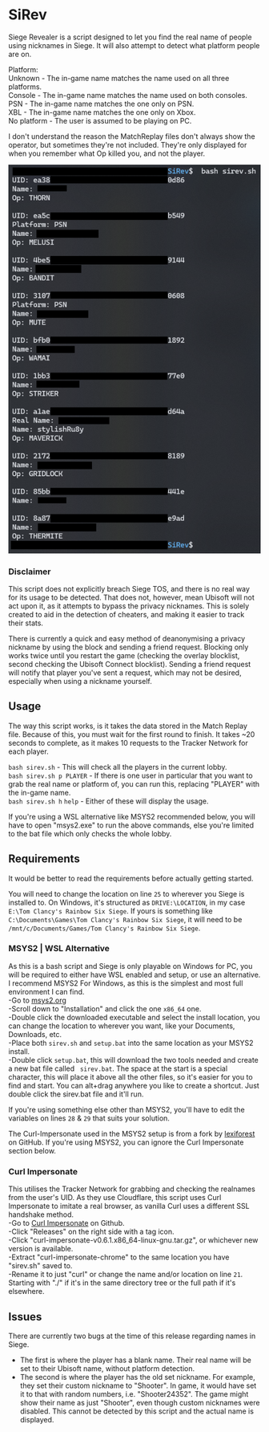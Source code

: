 # SiRev
Siege Revealer is a script designed to let you find the real name of people using nicknames in Siege. It will also attempt to detect what platform people are on.

Platform:\
Unknown - The in-game name matches the name used on all three platforms.\
Console - The in-game name matches the name used on both consoles.\
PSN - The in-game name matches the one only on PSN.\
XBL - The in-game name matches the one only on Xbox.\
No platform - The user is assumed to be playing on PC.

I don't understand the reason the MatchReplay files don't always show the operator, but sometimes they're not included. They're only displayed for when you remember what Op killed you, and not the player.

![Sample Output of SiRev](SiRev.png)

### Disclaimer
This script does not explicitly breach Siege TOS, and there is no real way for its usage to be detected. That does not, however, mean Ubisoft will not act upon it, as it attempts to bypass the privacy nicknames. This is solely created to aid in the detection of cheaters, and making it easier to track their stats.

There is currently a quick and easy method of deanonymising a privacy nickname by using the block and sending a friend request. Blocking only works twice until you restart the game (checking the overlay blocklist, second checking the Ubisoft Connect blocklist). Sending a friend request will notify that player you've sent a request, which may not be desired, especially when using a nickname yourself.

## Usage
The way this script works, is it takes the data stored in the Match Replay file. Because of this, you must wait for the first round to finish. It takes ~20 seconds to complete, as it makes 10 requests to the Tracker Network for each player.

`bash sirev.sh` - This will check all the players in the current lobby.\
`bash sirev.sh p PLAYER` - If there is one user in particular that you want to grab the real name or platform of, you can run this, replacing "PLAYER" with the in-game name.\
`bash sirev.sh h` `help` - Either of these will display the usage.

If you're using a WSL alternative like MSYS2 recommended below, you will have to open "msys2.exe" to run the above commands, else you're limited to the bat file which only checks the whole lobby.

## Requirements
It would be better to read the requirements before actually getting started.

You will need to change the location on line `25` to wherever you Siege is installed to. On Windows, it's structured as `DRIVE:\LOCATION`, in my case `E:\Tom Clancy's Rainbow Six Siege`. If yours is something like `C:\Documents\Games\Tom Clancy's Rainbow Six Siege`, it will need to be `/mnt/c/Documents/Games/Tom Clancy's Rainbow Six Siege`.

### MSYS2 | WSL Alternative
As this is a bash script and Siege is only playable on Windows for PC, you will be required to either have WSL enabled and setup, or use an alternative. I recommend MSYS2 For Windows, as this is the simplest and most full environment I can find.\
-Go to [msys2.org](https://www.msys2.org/)\
-Scroll down to "Installation" and click the one `x86_64` one.\
-Double click the downloaded executable and select the install location, you can change the location to wherever you want, like your Documents, Downloads, etc.\
-Place both `sirev.sh` and `setup.bat` into the same location as your MSYS2 install.\
-Double click `setup.bat`, this will download the two tools needed and create a new bat file called ` sirev.bat`. The space at the start is a special character, this will place it above all the other files, so it's easier for you to find and start. You can alt+drag anywhere you like to create a shortcut. Just double click the sirev.bat file and it'll run.

If you're using something else other than MSYS2, you'll have to edit the variables on lines `28` & `29` that suits your solution.

The Curl-Impersonate used in the MSYS2 setup is from a fork by [lexiforest](https://github.com/lexiforest/curl-impersonate) on GitHub. If you're using MSYS2, you can ignore the Curl Impersonate section below.

### Curl Impersonate
This utilises the Tracker Network for grabbing and checking the realnames from the user's UID. As they use Cloudflare, this script uses Curl Impersonate to imitate a real browser, as vanilla Curl uses a different SSL handshake method.\
-Go to [Curl Impersonate](https://github.com/lwthiker/curl-impersonate) on Github.\
-Click "Releases" on the right side with a tag icon.\
-Click "curl-impersonate-v0.6.1.x86_64-linux-gnu.tar.gz", or whichever new version is available.\
-Extract "curl-impersonate-chrome" to the same location you have "sirev.sh" saved to.\
-Rename it to just "curl" or change the name and/or location on line `21`. Starting with "./" if it's in the same directory tree or the full path if it's elsewhere.

## Issues
There are currently two bugs at the time of this release regarding names in Siege.
- The first is where the player has a blank name. Their real name will be set to their Ubisoft name, without platform detection.
- The second is where the player has the old set nickname. For example, they set their custom nickname to "Shooter". In game, it would have set it to that with random numbers, i.e. "Shooter24352". The game might show their name as just "Shooter", even though custom nicknames were disabled. This cannot be detected by this script and the actual name is displayed.
